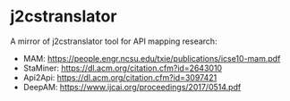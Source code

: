 # j2cstranslator

A mirror of j2cstranslator tool for API mapping research:

- MAM: https://people.engr.ncsu.edu/txie/publications/icse10-mam.pdf
- StaMiner: https://dl.acm.org/citation.cfm?id=2643010
- Api2Api: https://dl.acm.org/citation.cfm?id=3097421
- DeepAM: https://www.ijcai.org/proceedings/2017/0514.pdf
